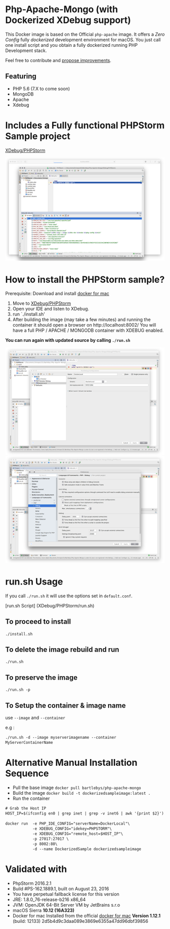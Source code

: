 # Php-Apache-Mongo (with Dockerized XDebug support)

This Docker image is based on the Official `php-apache` image.
It offers a *Zero Config* fully *dockerized* development environment for macOS.
You just call one install script and you obtain a fully dockerized running PHP Development stack.

Feel free to contribute and [propose improvements](https://github.com/Bartlebys/Php-Apache-Mongo/issues).

## Featuring

- PHP 5.6 (7.X to come soon)
- MongoDB
- Apache
- Xdebug

# Includes a Fully functional PHPStorm Sample project


[XDebug/PHPStorm](XDebug/PHPStorm/)

![run](assets/run.png)


# How to install the PHPStorm sample?

Prerequisite: Download and install [docker for mac](https://download.docker.com/mac/stable/Docker.dmg)

1. Move to [XDebug/PHPStorm](XDebug/PHPStorm/)
2. Open your IDE and listen to XDebug.
3. run `./install.sh'
4. After building the image (may take a few minutes) and running the container it should open a browser on http://localhost:8002/
You will have a full PHP / APACHE / MONGODB container with XDEBUG enabled.


**You can run again with updated source by calling `./run.sh`**

![Config1](assets/config1.png)
![Config2](assets/config2.png)


# run.sh Usage

If you call `./run.sh` it will use the options set in `default.conf`.

[run.sh Script] (XDebug/PHPStorm/run.sh)

## To proceed to install

```
./install.sh
```


## To delete the image rebuild and run

```
./run.sh
```

## To preserve the image

```
./run.sh -p
```

## To Setup the container & image name

use `--image` and `--container`

e.g :

```
./run.sh -d --image myserverimagename --container MyServerContainerName
```


# Alternative Manual Installation Sequence

- Pull the base image `docker pull bartlebys/php-apache-mongo`
- Build the  image `docker build -t dockerizedsampleimage:latest .`
- Run the container

```
# Grab the Host IP
HOST_IP=$(ifconfig en0 | grep inet | grep -v inet6 | awk '{print $2}')

docker run  -e PHP_IDE_CONFIG="serverName=DockerLocal"\
            -e XDEBUG_CONFIG="idekey=PHPSTORM"\
            -e XDEBUG_CONFIG="remote_host=$HOST_IP"\
            -p 27017:27017 \
            -p 8002:80\
            -d --name DockerizedSample dockerizedsampleimage
```



# Validated with

+ PhpStorm 2016.2.1
+ Build #PS-162.1889.1, built on August 23, 2016
+ You have perpetual fallback license for this version
+ JRE: 1.8.0_76-release-b216 x86_64
+ JVM: OpenJDK 64-Bit Server VM by JetBrains s.r.o
+ macOS Sierra **10.12 (16A323)**
+ Docker for mac Installed from the official [docker for mac](https://download.docker.com/mac/stable/Docker.dmg) **Version 1.12.1** (build: 12133) 2d5b4d9c3daa089e3869e6355a47dd96dbf39856

